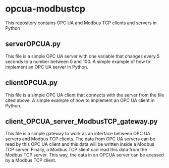 # opcua-modbustcp
This repository contains OPC UA and Modbus TCP clients and servers in Python

<h2>serverOPCUA.py</h2> 
<p>
  This file is a simple OPC UA server with one variable that changes every 5 seconds to a number between 0 and 100. A simple example of how to implement an OPC UA server   in Python.
</p>
<h2>clientOPCUA.py</h2> 
<p>
  This file is a simple OPC UA client that connects with the server from the file cited above. A simple example of how to implement an OPC UA client in Python.
</p>
<h2>client_OPCUA_server_ModbusTCP_gateway.py</h2> 
<p>
  This file is a simple gateway to work as an interface between OPC UA servers and Modbus TCP clients. The data from OPC UA servers can be read by this OPC UA client and   this data will be written inside a Modbus TCP server. Finally, a Modbus TCP slient can read this data from the Modbus TCP server. This way, the data in an OPCUA server   can be acessed by a Modbus TCP client.
</p>
